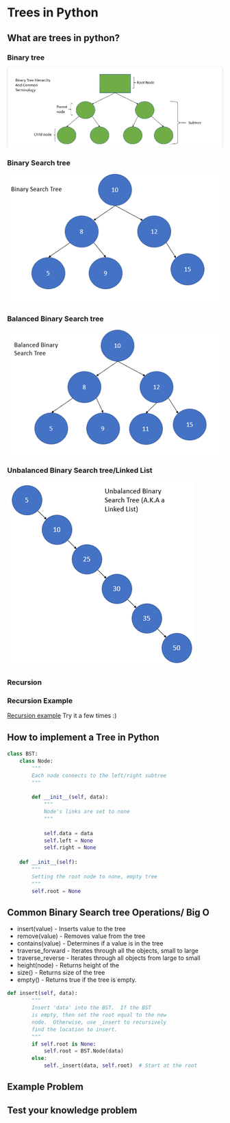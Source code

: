 # Trees in Python
## What are trees in python?

### Binary tree

![Tree](https://github.com/Tskalka/DataStructureTutorial/blob/main/Picture%20Files/Tree.PNG)

### Binary Search tree

![BST](https://github.com/Tskalka/DataStructureTutorial/blob/main/Picture%20Files/Binary%20Search%20Tree.PNG)

### Balanced Binary Search tree

![Balanced BST](https://github.com/Tskalka/DataStructureTutorial/blob/main/Picture%20Files/Balanced%20Binary%20Tree.PNG)

### Unbalanced Binary Search tree/Linked List

![Linked List](https://github.com/Tskalka/DataStructureTutorial/blob/main/Picture%20Files/Unbalanced%20BST%20Linked%20list.PNG)

### Recursion
### Recursion Example
[Recursion example](https://github.com/Tskalka/DataStructureTutorial/blob/main/3-Trees.md)
Try it a few times :)
## How to implement a Tree in Python

```python
class BST:
    class Node:
        """
        Each node connects to the left/right subtree
        """

        def __init__(self, data):
            """ 
            Node's links are set to none
            """
       
            self.data = data
            self.left = None
            self.right = None

    def __init__(self):
        """
        Setting the root node to none, empty tree
        """
        self.root = None

```

## Common Binary Search tree Operations/ Big O
* insert(value) - Inserts value to the tree
* remove(value) - Removes value from the tree
* contains(value) - Determines if a value is in the tree
* traverse_forward - Iterates through all the objects, small to large
* traverse_reverse - Iterates through all objects from large to small
* height(node) - Returns height of the 
* size() - Returns size of the tree
* empty() - Returns true if the tree is empty.

```python
def insert(self, data):
        """
        Insert 'data' into the BST.  If the BST
        is empty, then set the root equal to the new 
        node.  Otherwise, use _insert to recursively
        find the location to insert.
        """
        if self.root is None:
            self.root = BST.Node(data)
        else:
            self._insert(data, self.root)  # Start at the root
```

## Example Problem

## Test your knowledge problem
